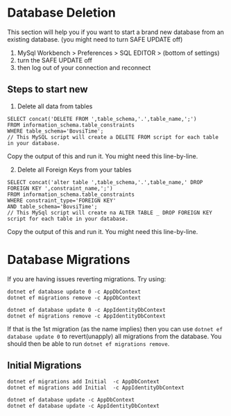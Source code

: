 # Database Deletion

This section will help you if you want to start a brand new database from an existing database.
(you might need to turn SAFE UPDATE off)

1. MySql Workbench > Preferences > SQL EDITOR > (bottom of settings)
2. turn the SAFE UPDATE off
3. then log out of your connection and reconnect

## Steps to start new

1. Delete all data from tables

```
SELECT concat('DELETE FROM ',table_schema,'.',table_name,';')
FROM information_schema.table_constraints
WHERE table_schema='BovsiTime';
// This MySQL script will create a DELETE FROM script for each table in your database.
```

Copy the output of this and run it. You might need this line-by-line.

2. Delete all Foreign Keys from your tables

```
SELECT concat('alter table ',table_schema,'.',table_name,' DROP FOREIGN KEY ',constraint_name,';')
FROM information_schema.table_constraints
WHERE constraint_type='FOREIGN KEY'
AND table_schema='BovsiTime';
// This MySql script will create na ALTER TABLE _ DROP FOREIGN KEY script for each table in your database.
```

Copy the output of this and run it. You might need this line-by-line.

# Database Migrations

If you are having issues reverting migrations. Try using:

```
dotnet ef database update 0 -c AppDbContext
dotnet ef migrations remove -c AppDbContext

dotnet ef database update 0 -c AppIdentityDbContext
dotnet ef migrations remove -c AppIdentityDbContext
```

If that is the 1st migration (as the name implies) then you can use `dotnet ef database update 0` to revert(unapply) all migrations from the database. You should then be able to run `dotnet ef migrations remove`.

## Initial Migrations

```
dotnet ef migrations add Initial  -c AppDbContext
dotnet ef migrations add Initial  -c AppIdentityDbContext

dotnet ef database update -c AppDbContext
dotnet ef database update -c AppIdentityDbContext
```
